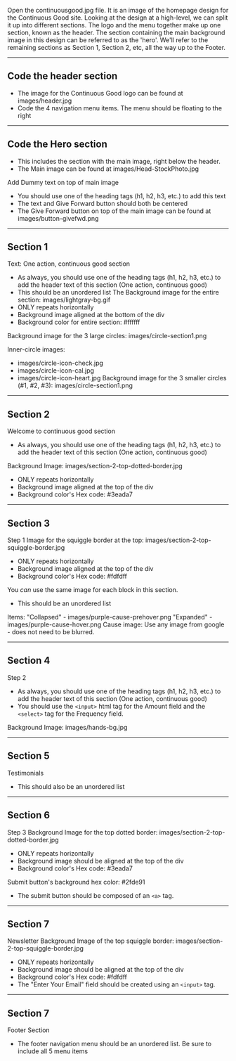 Open the continuousgood.jpg file. It is an image of the homepage design for the Continuous Good site. Looking at the design at a high-level, we can split it up into different sections. The logo and the menu together make up one section, known as the header. The section containing the main background image in this design can be referred to as the 'hero'. We'll refer to the remaining sections as Section 1, Section 2, etc, all the way up to the Footer.

----------
Code the header section
----------
- The image for the Continuous Good logo can be found at images/header.jpg
- Code the 4 navigation menu items. The menu should be floating to the right

----------
Code the Hero section
----------
- This includes the section with the main image, right below the header. 
- The Main image can be found at images/Head-StockPhoto.jpg

Add Dummy text on top of main image
- You should use one of the heading tags (h1, h2, h3, etc.) to add this text
- The text and Give Forward button should both be centered
- The Give Forward button on top of the main image can be found at images/button-givefwd.png

----------
Section 1
----------
Text: One action, continuous good section
- As always, you should use one of the heading tags (h1, h2, h3, etc.) to add the header text of this section (One action, continuous good)
- This should be an unordered list
The Background image for the entire section: images/lightgray-bg.gif
- ONLY repeats horizontally
- Background image aligned at the bottom of the div
- Background color for entire section: #ffffff

Background image for the 3 large circles: images/circle-section1.png  

Inner-circle images:  
- images/circle-icon-check.jpg
- images/circle-icon-cal.jpg
- images/circle-icon-heart.jpg
Background image for the 3 smaller circles (#1, #2, #3): images/circle-section1.png

----------
Section 2
----------
Welcome to continuous good section
- As always, you should use one of the heading tags (h1, h2, h3, etc.) to add the header text of this section (One action, continuous good)

Background Image: images/section-2-top-dotted-border.jpg
- ONLY repeats horizontally
- Background image aligned at the top of the div
- Background color's Hex code: #3eada7

----------
Section 3
----------
Step 1
Image for the squiggle border at the top: images/section-2-top-squiggle-border.jpg
- ONLY repeats horizontally
- Background image aligned at the top of the div
- Background color's Hex code: #fdfdff

You *can* use the same image for each block in this section.
- This should be an unordered list

Items:
"Collapsed" - images/purple-cause-prehover.png
"Expanded" - images/purple-cause-hover.png
Cause image: Use any image from google - does not need to be blurred.

----------
Section 4
----------
Step 2
- As always, you should use one of the heading tags (h1, h2, h3, etc.) to add the header text of this section (One action, continuous good)
- You should use the ```<input>``` html tag for the Amount field and the ```<select>``` tag for the Frequency field.

Background Image: images/hands-bg.jpg

----------
Section 5
----------
Testimonials
- This should also be an unordered list

----------
Section 6
----------
Step 3
Background Image for the top dotted border: images/section-2-top-dotted-border.jpg
- ONLY repeats horizontally
- Background image should be aligned at the top of the div
- Background color's Hex code: #3eada7

Submit button's background hex color: #2fde91
- The submit button should be composed of an ```<a>``` tag.

----------
Section 7
----------
Newsletter
Background Image of the top squiggle border: images/section-2-top-squiggle-border.jpg
- ONLY repeats horizontally
- Background image should be aligned at the top of the div
- Background color's Hex code: #fdfdff
- The "Enter Your Email" field should be created using an ```<input>``` tag. 

----------
Section 7
----------
Footer Section
- The footer navigation menu should be an unordered list. Be sure to include all 5 menu items

